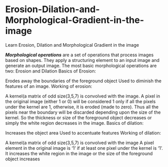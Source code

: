 # Erosion-Dilation-and-Morphological-Gradient-in-the-image
Learn Erosion, Dilation and Morphological Gradient in the image

***Morphological operations*** are a set of operations that process images based on shapes. They apply a structuring element to an input image and generate an output image. 
The most basic morphological operations are two: Erosion and Dilation 
Basics of Erosion: 

Erodes away the boundaries of the foreground object
Used to diminish the features of an image.
Working of erosion: 

A kernel(a matrix of odd size(3,5,7) is convolved with the image.
A pixel in the original image (either 1 or 0) will be considered 1 only if all the pixels under the kernel are 1, otherwise, it is eroded (made to zero).
Thus all the pixels near the boundary will be discarded depending upon the size of the kernel.
So the thickness or size of the foreground object decreases or simply the white region decreases in the image.
Basics of dilation: 

Increases the object area
Used to accentuate features
Working of dilation:

A kernel(a matrix of odd size(3,5,7) is convolved with the image
A pixel element in the original image is ‘1’ if at least one pixel under the kernel is ‘1’.
It increases the white region in the image or the size of the foreground object increases 
